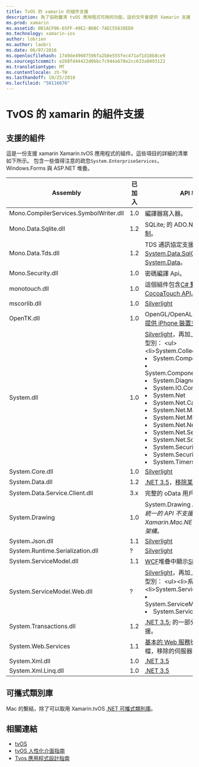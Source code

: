 ```yaml
---
title: TvOS 的 xamarin 的組件支援
description: 為了協助釐清 tvOS 應用程式可用的功能，這份文件會提供 Xamarin 支援 tvOS 開發的組件清單。
ms.prod: xamarin
ms.assetid: 0B1ACF06-65FF-49E2-B6BC-7AEC55638ED8
ms.technology: xamarin-ios
author: lobrien
ms.author: laobri
ms.date: 06/07/2016
ms.openlocfilehash: 1749de49607596fa2b8e555fec471af1d18b8ce9
ms.sourcegitcommit: e268fd44422d0bbc7c944a678e2cc633a0493122
ms.translationtype: MT
ms.contentlocale: zh-TW
ms.lasthandoff: 10/25/2018
ms.locfileid: "50116676"
---
```

# <a name="assemblies-supported-by-xamarin-for-tvos"></a>TvOS 的 xamarin 的組件支援

## <a name="supported-assemblies"></a>支援的組件

這是一份支援 xamarin Xamarin.tvOS 應用程式的組件。這些項目的詳細的清單如下所示。  包含一些值得注意的疏忽`System.EnterpriseServices`，Windows.Forms 與 ASP.NET 堆疊。

|Assembly|已加入|API 相容性|
|---|---|---|
|Mono.CompilerServices.SymbolWriter.dll|1.0|編譯器寫入器。|
|Mono.Data.Sqlite.dll|1.2|SQLite; 的 ADO.NET 提供者請參閱[限制](~/ios/data-cloud/system.data.md)。|
|Mono.Data.Tds.dll|1.2|TDS 通訊協定支援，用於[System.Data.SqlClient](xref:System.Data.SqlClient)內支援[System.Data](~/ios/data-cloud/system.data.md)。|
|Mono.Security.dll|1.0|密碼編譯 Api。|
|monotouch.dll|1.0|這個組件包含[C# 繫結至 CocoaTouch API](https://docs.microsoft.com/dotnet/api/?view=xamarinios-10.8)。|
|mscorlib.dll|1.0|[Silverlight](http://msdn.microsoft.com/library/cc838194(VS.95).aspx)|
|OpenTK.dll|1.0|OpenGL/OpenAL 物件導向 Api[延伸提供 iPhone 裝置支援](https://developer.xamarin.com/api/namespace/OpenGLES/)。|
|System.dll|1.0|[Silverlight](http://msdn.microsoft.com/library/cc838194(VS.95).aspx)，再加上下列命名空間中的型別： <ul><li>System.Collections.Specialized</li> <li>System.ComponentModel</li> <li>System.ComponentModel.Design</li> <li>System.Diagnostics</li> <li>System.IO.Compression</li> <li>System.Net</li> <li>System.Net.Cache</li> <li>System.Net.Mail</li> <li>System.Net.Mime</li> <li>System.Net.NetworkInformation</li> <li>System.Net.Security</li> <li>System.Net.Sockets</li> <li>System.Security.Authentication</li> <li>System.Security.Cryptography</li> <li>System.Timers</li></ul>|
|System.Core.dll|1.0|[Silverlight](http://msdn.microsoft.com/library/cc838194(VS.95).aspx)|
|System.Data.dll|1.2|[.NET 3.5](http://msdn.microsoft.com/library/ms229335.aspx)，[移除某些功能](~/ios/data-cloud/system.data.md)。|
|System.Data.Service.Client.dll|3.x|完整的 oData 用戶端。|
|System.Drawing|1.0|System.Drawing API-傳統的 API。<br />_統一的 API 不支援 System.Drawing Xamarin.Mac.NET 4.5 或行動裝置的架構。_|
|System.Json.dll|1.1|[Silverlight](http://msdn.microsoft.com/library/cc838194(VS.95).aspx)|
|System.Runtime.Serialization.dll|?|[Silverlight](http://msdn.microsoft.com/library/cc838194(VS.95).aspx)|
|System.ServiceModel.dll|1.1|[WCF](http://docs.xamarin.com/guides/cross-platform/application_fundamentals/introduction_to_web_services)堆疊中顯示[Silverlight](http://msdn.microsoft.com/library/cc838194(VS.95).aspx)|
|System.ServiceModel.Web.dll|?|[Silverlight](http://msdn.microsoft.com/library/cc838194(VS.95).aspx)，再加上下列命名空間中的型別： <ul><li>系統</li><li>System.ServiceModel.Channels</li><li>System.ServiceModel.Description</li><li>System.ServiceModel.Web</li></ul>|
|System.Transactions.dll|1.2|[.NET 3.5](http://msdn.microsoft.com/library/ms229335.aspx); 的一部分[System.Data](https://docs.microsoft.com/xamarin/ios/data-cloud/system.data)支援。|
|System.Web.Services|1.1|[基本的 Web 服務](http://docs.xamarin.com/guides/cross-platform/application_fundamentals/introduction_to_web_services)從.NET 3.5 的設定檔，移除的伺服器功能。|
|System.Xml.dll|1.0|[.NET 3.5](http://msdn.microsoft.com/library/ms229335.aspx)|
|System.Xml.Linq.dll|1.0|[.NET 3.5](http://msdn.microsoft.com/library/ms229335.aspx)|

<a name="Summary" />

## <a name="portable-class-libraries"></a>可攜式類別庫

Mac 的繫結，除了可以取用 Xamarin.tvOS [.NET 可攜式類別庫](~/cross-platform/app-fundamentals/pcl.md)。

## <a name="related-links"></a>相關連結

- [tvOS](https://developer.apple.com/tvos/)
- [tvOS 人性化介面指南](https://developer.apple.com/tvos/human-interface-guidelines/)
- [Tvos 應用程式設計指南](https://developer.apple.com/library/prerelease/tvos/documentation/General/Conceptual/AppleTV_PG/)
